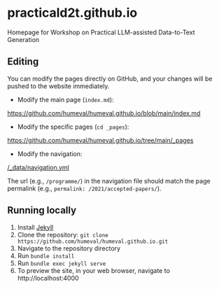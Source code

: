 # practicald2t.github.io
Homepage for Workshop on Practical LLM-assisted Data-to-Text Generation

## Editing

You can modify the pages directly on GitHub, and your changes will be pushed to the website immediately.

- Modify the main page (`index.md`):

https://github.com/humeval/humeval.github.io/blob/main/index.md

- Modify the specific pages (`cd _pages`):

https://github.com/humeval/humeval.github.io/tree/main/_pages

- Modify the navigation:

[/_data/navigation.yml](./_data/navigation.yml)

The url (e.g., `/programme/`) in the navigation file should match the page permalink (e.g., `permalink: /2021/accepted-papers/`).


## Running locally

1. Install [Jekyll](https://jekyllrb.com/docs/installation/)
2. Clone the repository: `git clone https://github.com/humeval/humeval.github.io.git`
2. Navigate to the repository directory 
3. Run `bundle install`
4. Run `bundle exec jekyll serve`
5. To preview the site, in your web browser, navigate to http://localhost:4000
